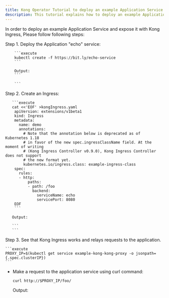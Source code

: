 ```yaml
---
title: Kong Operator Tutorial to deploy an example Application Service and expose it with Kong Ingress
description: This tutorial explains how to deploy an example Application Service and expose it with Kong Ingress
---
```


In order to deploy an example Application Service and expose it with Kong Ingress, Please follow following steps:


Step 1. Deploy the Application "echo" service:
        
        ```execute
        kubectl create -f https://bit.ly/echo-service
        ```
        
        Output:
        ```
        
        ```
Step 2. Create an Ingress:
        
       ```execute
       cat <<'EOF' >kongIngress.yaml 
        apiVersion: extensions/v1beta1
        kind: Ingress
        metadata:
          name: demo
          annotations:
            # Note that the annotation below is deprecated as of Kubernetes 1.18
            # in favor of the new spec.ingressClassName field. At the moment of writing
            # (Kong Ingress Controller v0.9.0), Kong Ingress Controller does not support
            # the new format yet.
            kubernetes.io/ingress.class: example-ingress-class
        spec:
          rules:
          - http:
              paths:
              - path: /foo
                backend:
                  serviceName: echo
                  servicePort: 8080
        EOF
        ```
        
       Output:
       
       ```
       ```
        
Step 3. See that Kong Ingress works and relays requests to the application.
   
    ```execute
    PROXY_IP=$(kubectl get service example-kong-kong-proxy -o jsonpath={.spec.clusterIP})
    ```
    
- Make a request to the application service using curl command:
    
    ```execute
    curl http://$PROXY_IP/foo/
    ```
    
    Output:
    
    ```
    
    ```
